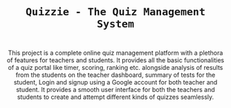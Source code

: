 <code>
  <h1 align="center">Quizzie - The Quiz Management System</h1>
</code>
<p align="center">
  This project is a complete online quiz management platform with a plethora of features for teachers and students. It provides all the basic functionalities of a quiz portal like timer, scoring, ranking etc. alongside analysis of results from the students on the teacher dashboard, summary of tests for the student, Login and signup using a Google account for both teacher and student. It provides a smooth user interface for both the teachers and students to create and attempt different kinds of quizzes seamlessly.
</p>
<br>
<br>

